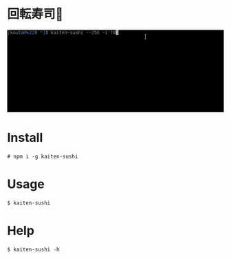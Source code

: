 回転寿司🍣
===============

![demo](https://raw.githubusercontent.com/zaftzaft/kaiten-sushi/master/demo.gif)


# Install

```
# npm i -g kaiten-sushi
```


# Usage

```
$ kaiten-sushi
```

# Help

```
$ kaiten-sushi -h
```
